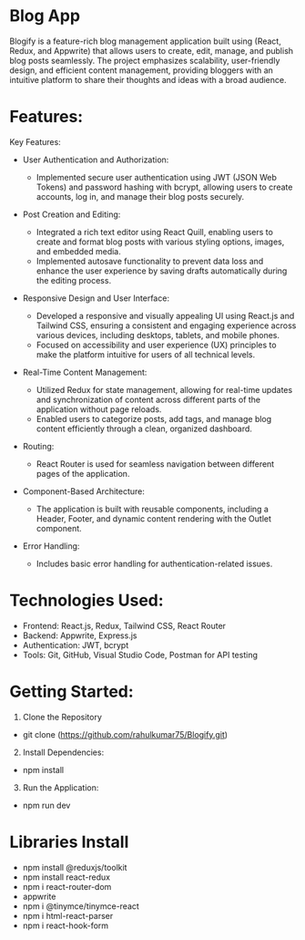 # Blog App
Blogify is a feature-rich blog management application built using (React, Redux, and Appwrite) that allows users to create, edit, manage, and publish blog posts seamlessly. The project emphasizes scalability, user-friendly design, and efficient content management, providing bloggers with an intuitive platform to share their thoughts and ideas with a broad audience.
# Features:
Key Features:

* User Authentication and Authorization:
  - Implemented secure user authentication using JWT (JSON Web Tokens) and password hashing with bcrypt, allowing users to create accounts, log in, and manage their blog posts securely.
  
* Post Creation and Editing:
  - Integrated a rich text editor using React Quill, enabling users to create and format blog posts with various styling options, images, and embedded media.
  - Implemented autosave functionality to prevent data loss and enhance the user experience by saving drafts automatically during the editing process.
* Responsive Design and User Interface:
  - Developed a responsive and visually appealing UI using React.js and Tailwind CSS, ensuring a consistent and engaging experience across various devices, including desktops, tablets, and mobile phones.
  - Focused on accessibility and user experience (UX) principles to make the platform intuitive for users of all technical levels.
* Real-Time Content Management:
  - Utilized Redux for state management, allowing for real-time updates and synchronization of content across different parts of the application without page reloads.
  - Enabled users to categorize posts, add tags, and manage blog content efficiently through a clean, organized dashboard.
* Routing:
  - React Router is used for seamless navigation between different pages of the application.
* Component-Based Architecture:
  - The application is built with reusable components, including a Header, Footer, and dynamic content rendering with the Outlet component.
* Error Handling:
  - Includes basic error handling for authentication-related issues.


# Technologies Used:
* Frontend: React.js, Redux, Tailwind CSS, React Router
* Backend:  Appwrite, Express.js
* Authentication: JWT, bcrypt
* Tools: Git, GitHub, Visual Studio Code, Postman for API testing

  
# Getting Started:
1. Clone the Repository
  * git clone (https://github.com/rahulkumar75/Blogify.git)
2. Install Dependencies:
  * npm install
3. Run the Application:
  * npm run dev

# Libraries Install
- npm install @reduxjs/toolkit
- npm install react-redux
- npm i react-router-dom
- appwrite
- npm i @tinymce/tinymce-react
- npm i html-react-parser
- npm i react-hook-form 

